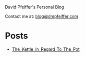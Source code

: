 David Pfeiffer's Personal Blog

Contact me at: blog@dmpfeiffer.com

# Posts

* [The_Kettle_In_Regard_To_The_Pot](articles/The_Kettle_In_Regard_To_The_Pot.html)
